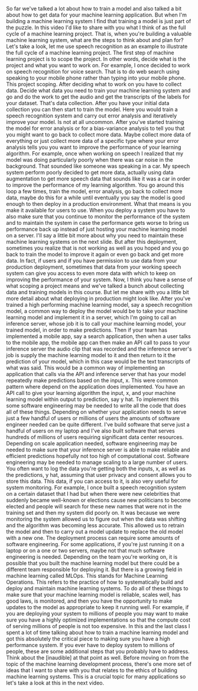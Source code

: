 
So far we've talked a lot about how to train a model and also talked a bit about how to get data for your machine learning application. But when I'm building a machine learning system I find that training a model is just part of the puzzle. In this video I'd like to share with you what I think of as the full cycle of a machine learning project. That is, when you're building a valuable machine learning system, what are the steps to think about and plan for? Let's take a look, let me use speech recognition as an example to illustrate the full cycle of a machine learning project. The first step of machine learning project is to scope the project. In other words, decide what is the project and what you want to work on. For example, I once decided to work on speech recognition for voice search. That is to do web search using speaking to your mobile phone rather than typing into your mobile phone. This project scoping. After deciding what to work on you have to collect data. Decide what data you need to train your machine learning system and go and do the work to get the audio and get the transcripts of the labels for your dataset. That's data collection. After you have your initial data collection you can then start to train the model. Here you would train a speech recognition system and carry out error analysis and iteratively improve your model. Is not at all uncommon. After you've started training the model for error analysis or for a bias-variance analysis to tell you that you might want to go back to collect more data. Maybe collect more data of everything or just collect more data of a specific type where your error analysis tells you you want to improve the performance of your learning algorithm. For example, once when working on speech I realized that my model was doing particularly poorly when there was car noise in the background. That sounded like someone was speaking in a car. My speech system perform poorly decided to get more data, actually using data augmentation to get more speech data that sounds like it was a car in order to improve the performance of my learning algorithm. You go around this loop a few times, train the model, error analysis, go back to collect more data, maybe do this for a while until eventually you say the model is good enough to then deploy in a production environment. What that means is you make it available for users to use. When you deploy a system you have to also make sure that you continue to monitor the performance of the system and to maintain the system in case the performance gets worse to bring us performance back up instead of just hosting your machine learning model on a server. I'll say a little bit more about why you need to maintain these machine learning systems on the next slide. But after this deployment, sometimes you realize that is not working as well as you hoped and you go back to train the model to improve it again or even go back and get more data. In fact, if users and if you have permission to use data from your production deployment, sometimes that data from your working speech system can give you access to even more data with which to keep on improving the performance of your system. Now, I think you have a sense of what scoping a project means and we've talked a bunch about collecting data and training models in this course. But let me share with you a little bit more detail about what deploying in production might look like. After you've trained a high performing machine learning model, say a speech recognition model, a common way to deploy the model would be to take your machine learning model and implement it in a server, which I'm going to call an inference server, whose job it is to call your machine learning model, your trained model, in order to make predictions. Then if your team has implemented a mobile app, say a search application, then when a user talks to the mobile app, the mobile app can then make an API call to pass to your inference server the audio clip that was recorded and the inference server's job is supply the machine learning model to it and then return to it the prediction of your model, which in this case would be the text transcripts of what was said. This would be a common way of implementing an application that calls via the API and inference server that has your model repeatedly make predictions based on the input, x. This were common pattern where depend on the application does implemented. You have an API call to give your learning algorithm the input, x, and your machine learning model within output to prediction, say y hat. To implement this some software engineering may be needed to write all the code that does all of these things. Depending on whether your application needs to serve just a few handful of users or millions of users the amounts of software engineer needed can be quite different. I've build software that serve just a handful of users on my laptop and I've also built software that serves hundreds of millions of users requiring significant data center resources. Depending on scale application needed, software engineering may be needed to make sure that your inference server is able to make reliable and efficient predictions hopefully not too high of computational cost. Software engineering may be needed to manage scaling to a large number of users. You often want to log the data you're getting both the inputs, x, as well as the predictions, y hat, assuming that user privacy and consent allows you to store this data. This data, if you can access to it, is also very useful for system monitoring. For example, I once built a speech recognition system on a certain dataset that I had but when there were new celebrities that suddenly became well-known or elections cause new politicians to become elected and people will search for these new names that were not in the training set and then my system did poorly on. It was because we were monitoring the system allowed us to figure out when the data was shifting and the algorithm was becoming less accurate. This allowed us to retrain the model and then to carry out a model update to replace the old model with a new one. The deployment process can require some amounts of software engineering. For some applications, if you're just running it on a laptop or on a one or two servers, maybe not that much software engineering is needed. Depending on the team you're working on, it is possible that you built the machine learning model but there could be a different team responsible for deploying it. But there is a growing field in machine learning called MLOps. This stands for Machine Learning Operations. This refers to the practice of how to systematically build and deploy and maintain machine learning systems. To do all of these things to make sure that your machine learning model is reliable, scales well, has good laws, is monitored, and then you have the opportunity to make updates to the model as appropriate to keep it running well. For example, if you are deploying your system to millions of people you may want to make sure you have a highly optimized implementations so that the compute cost of serving millions of people is not too expensive. In this and the last class I spent a lot of time talking about how to train a machine learning model and got this absolutely the critical piece to making sure you have a high performance system. If you ever have to deploy system to millions of people, these are some additional steps that you probably have to address. Think about the [inaudible] at that point as well. Before moving on from the topic of the machine learning development process, there's one more set of ideas that I want to share with you that relates to the ethics of building machine learning systems. This is a crucial topic for many applications so let's take a look at this in the next video.